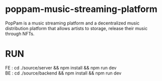 # poppam-music-streaming-platform
PopPam is a music streaming platform and a decentralized music distribution platform that allows artists to storage, release their music through NFTs. 

# RUN
FE : cd ./source/server && npm install && npm run dev <br/>
BE : cd ./source/backend && npm install && npm run dev
